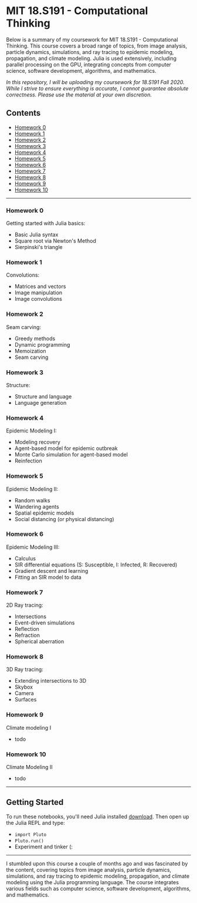 # MIT 18.S191 - Computational Thinking 

Below is a summary of my coursework for MIT 18.S191 - Computational Thinking. This course covers a broad range of topics, from image analysis, particle dynamics, simulations, and ray tracing to epidemic modeling, propagation, and climate modeling. Julia is used extensively, including parallel processing on the GPU, integrating concepts from computer science, software development, algorithms, and mathematics.

_In this repository, I will be uploading my coursework for 18.S191 Fall 2020. While I strive to ensure everything is accurate, I cannot guarantee absolute correctness. Please use the material at your own discretion._

## Contents
- [Homework 0](#homework-0)
- [Homework 1](#homework-1)
- [Homework 2](#homework-2)
- [Homework 3](#homework-3)
- [Homework 4](#homework-4)
- [Homework 5](#homework-5)
- [Homework 6](#homework-6)
- [Homework 7](#homework-7)
- [Homework 8](#homework-8)
- [Homework 9](#homework-9)
- [Homework 10](#homework-10)
---

### Homework 0
Getting started with Julia basics:
- Basic Julia syntax
- Square root via Newton's Method
- Sierpinski's triangle

### Homework 1
Convolutions:
- Matrices and vectors
- Image manipulation
- Image convolutions

### Homework 2
Seam carving:
- Greedy methods
- Dynamic programming
- Memoization
- Seam carving

### Homework 3
Structure:
- Structure and language
- Language generation

### Homework 4
Epidemic Modeling I:
- Modeling recovery
- Agent-based model for epidemic outbreak
- Monte Carlo simulation for agent-based model
- Reinfection

### Homework 5
Epidemic Modeling II:
- Random walks
- Wandering agents
- Spatial epidemic models
- Social distancing (or physical distancing)

### Homework 6
Epidemic Modeling III:
- Calculus
- SIR differential equations (S: Susceptible, I: Infected, R: Recovered)
- Gradient descent and learning
- Fitting an SIR model to data

### Homework 7
2D Ray tracing:
- Intersections
- Event-driven simulations
- Reflection
- Refraction
- Spherical aberration

### Homework 8
3D Ray tracing:
- Extending intersections to 3D
- Skybox
- Camera
- Surfaces

### Homework 9
Climate modeling I
  - todo
    
### Homework 10
Climate Modeling II
- todo
  
---

## Getting Started

To run these notebooks, you'll need Julia installed [download](https://julialang.org/downloads/). Then open up the Julia REPL and type:
- `import Pluto`
- `Pluto.run()`
- Experiment and tinker (:

---

I stumbled upon this course a couple of months ago and was fascinated by the content, covering topics from image analysis, particle dynamics, simulations, and ray tracing to epidemic modeling, propagation, and climate modeling using the Julia programming language. The course integrates various fields such as computer science, software development, algorithms, and mathematics.
